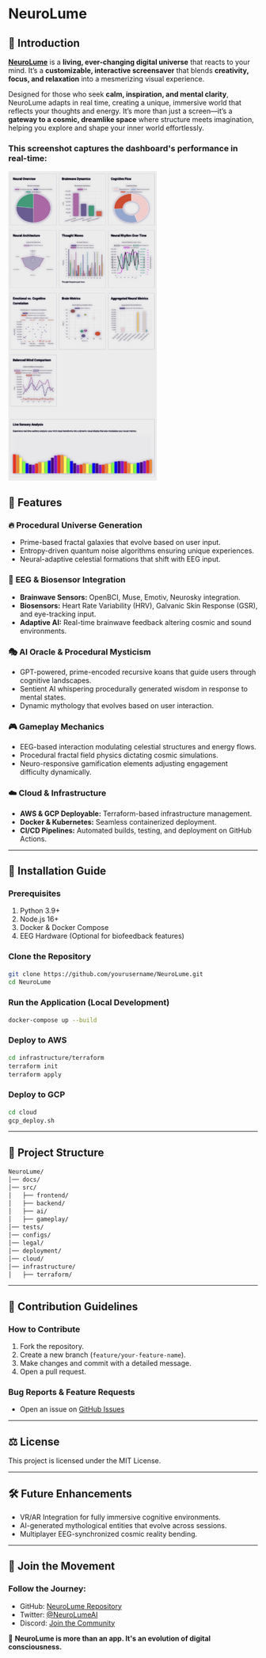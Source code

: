 # NeuroLume
## 🚀 Introduction
**[NeuroLume](https://dascient.com/neurolume)** is a **living, ever-changing digital universe** that reacts to your mind. It’s a **customizable, interactive screensaver** that blends **creativity, focus, and relaxation** into a mesmerizing visual experience.  

Designed for those who seek **calm, inspiration, and mental clarity**, NeuroLume adapts in real time, creating a unique, immersive world that reflects your thoughts and energy. It’s more than just a screen—it’s a **gateway to a cosmic, dreamlike space** where structure meets imagination, helping you explore and shape your inner world effortlessly.


### This screenshot captures the dashboard's performance in real-time:
<img src="https://github.com/aristocles24/NeuroLume/blob/main/LiveSensoryAnalyticDashboard-snapshot" width="300">

## 🌌 Features

### 🔥 **Procedural Universe Generation**
- Prime-based fractal galaxies that evolve based on user input.
- Entropy-driven quantum noise algorithms ensuring unique experiences.
- Neural-adaptive celestial formations that shift with EEG input.

### 🧠 **EEG & Biosensor Integration**
- **Brainwave Sensors:** OpenBCI, Muse, Emotiv, Neurosky integration.
- **Biosensors:** Heart Rate Variability (HRV), Galvanic Skin Response (GSR), and eye-tracking input.
- **Adaptive AI:** Real-time brainwave feedback altering cosmic and sound environments.

### 🎭 **AI Oracle & Procedural Mysticism**
- GPT-powered, prime-encoded recursive koans that guide users through cognitive landscapes.
- Sentient AI whispering procedurally generated wisdom in response to mental states.
- Dynamic mythology that evolves based on user interaction.

### 🎮 **Gameplay Mechanics**
- EEG-based interaction modulating celestial structures and energy flows.
- Procedural fractal field physics dictating cosmic simulations.
- Neuro-responsive gamification elements adjusting engagement difficulty dynamically.

### ☁️ **Cloud & Infrastructure**
- **AWS & GCP Deployable:** Terraform-based infrastructure management.
- **Docker & Kubernetes:** Seamless containerized deployment.
- **CI/CD Pipelines:** Automated builds, testing, and deployment on GitHub Actions.

---
## 📜 Installation Guide

### **Prerequisites**
1. Python 3.9+
2. Node.js 16+
3. Docker & Docker Compose
4. EEG Hardware (Optional for biofeedback features)

### **Clone the Repository**
```bash
git clone https://github.com/yourusername/NeuroLume.git
cd NeuroLume
```

### **Run the Application (Local Development)**
```bash
docker-compose up --build
```

### **Deploy to AWS**
```bash
cd infrastructure/terraform
terraform init
terraform apply
```

### **Deploy to GCP**
```bash
cd cloud
gcp_deploy.sh
```

---
## 📂 Project Structure
```
NeuroLume/
│── docs/
│── src/
│   ├── frontend/
│   ├── backend/
│   ├── ai/
│   ├── gameplay/
│── tests/
│── configs/
│── legal/
│── deployment/
│── cloud/
│── infrastructure/
│   ├── terraform/
```

---
## 🤖 Contribution Guidelines

### **How to Contribute**
1. Fork the repository.
2. Create a new branch (`feature/your-feature-name`).
3. Make changes and commit with a detailed message.
4. Open a pull request.

### **Bug Reports & Feature Requests**
- Open an issue on [GitHub Issues](https://github.com/aristocles24/NueroLume/issues)

---
## ⚖️ License
This project is licensed under the MIT License.

---
## 🛠️ Future Enhancements
- VR/AR Integration for fully immersive cognitive environments.
- AI-generated mythological entities that evolve across sessions.
- Multiplayer EEG-synchronized cosmic reality bending.

---
## 🌟 Join the Movement
### **Follow the Journey:**
- GitHub: [NeuroLume Repository](https://github.com/aristocles24/NueroLume)
- Twitter: [@NeuroLumeAI](https://twitter.com//NueroLumeAI)
- Discord: [Join the Community](https://discord.gg/NueroLumeAI)

🚀 **NeuroLume is more than an app. It's an evolution of digital consciousness.**
